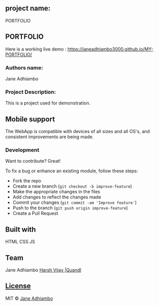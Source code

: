 ## project name:
PORTFOLIO

## PORTFOLIO
Here is a working live demo : https://janeadhiambo3000.github.io/MY-PORTFOLIO/ 

### Authors name:

Jane Adhiambo

### Project Description:

This is a project used for demonstration.


## Mobile support
The WebApp is compatible with devices of all sizes and all OS's, and consistent improvements are being made.


### Development
Want to contribute? Great!

To fix a bug or enhance an existing module, follow these steps:

- Fork the repo
- Create a new branch (`git checkout -b improve-feature`)
- Make the appropriate changes in the files
- Add changes to reflect the changes made
- Commit your changes (`git commit -am 'Improve feature'`)
- Push to the branch (`git push origin improve-feature`)
- Create a Pull Request 



## Built with 

HTML
CSS
JS


## Team

Jane Adhiambo
[Harsh Vijay ](https://github.com/JaneAdhiambo3000) |[Quandl](https://www.quandl.com)

## [License](https://github.com/JaneAdhiambo3000/WebApp/blob/master/LICENSE.md)

MIT © [Jane Adhiambo ](https://github.com/JaneAdhiambo3000)

